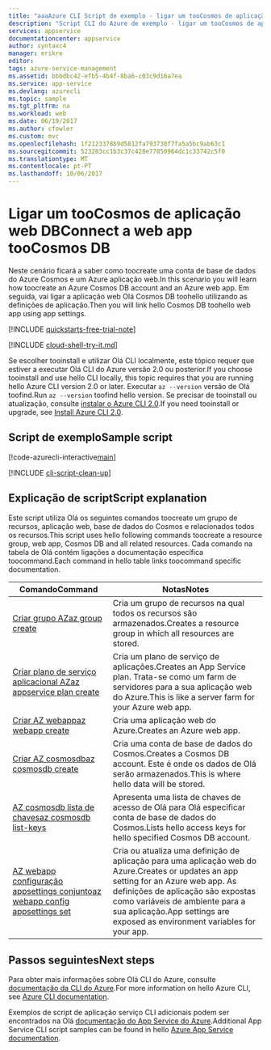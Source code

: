 ```yaml
---
title: "aaaAzure CLI Script de exemplo - ligar um tooCosmos de aplicação web DB | Microsoft Docs"
description: "Script CLI do Azure de exemplo - ligar um tooCosmos de aplicação web DB"
services: appservice
documentationcenter: appservice
author: syntaxc4
manager: erikre
editor: 
tags: azure-service-management
ms.assetid: bbbdbc42-efb5-4b4f-8ba6-c03c9d16a7ea
ms.service: app-service
ms.devlang: azurecli
ms.topic: sample
ms.tgt_pltfrm: na
ms.workload: web
ms.date: 06/19/2017
ms.author: cfowler
ms.custom: mvc
ms.openlocfilehash: 1f2123378b9d5812fa793730f7fa5a5bc9ab63c1
ms.sourcegitcommit: 523283cc1b3c37c428e77850964dc1c33742c5f0
ms.translationtype: MT
ms.contentlocale: pt-PT
ms.lasthandoff: 10/06/2017
---
```

# <a name="connect-a-web-app-toocosmos-db"></a><span data-ttu-id="9e9ea-103">Ligar um tooCosmos de aplicação web DB</span><span class="sxs-lookup"><span data-stu-id="9e9ea-103">Connect a web app tooCosmos DB</span></span>

<span data-ttu-id="9e9ea-104">Neste cenário ficará a saber como toocreate uma conta de base de dados do Azure Cosmos e um Azure aplicação web.</span><span class="sxs-lookup"><span data-stu-id="9e9ea-104">In this scenario you will learn how toocreate an Azure Cosmos DB account and an Azure web app.</span></span> <span data-ttu-id="9e9ea-105">Em seguida, vai ligar a aplicação web Olá Cosmos DB toohello utilizando as definições de aplicação.</span><span class="sxs-lookup"><span data-stu-id="9e9ea-105">Then you will link hello Cosmos DB toohello web app using app settings.</span></span>


[!INCLUDE [quickstarts-free-trial-note](../../../includes/quickstarts-free-trial-note.md)]


[!INCLUDE [cloud-shell-try-it.md](../../../includes/cloud-shell-try-it.md)]

<span data-ttu-id="9e9ea-106">Se escolher tooinstall e utilizar Olá CLI localmente, este tópico requer que estiver a executar Olá CLI do Azure versão 2.0 ou posterior.</span><span class="sxs-lookup"><span data-stu-id="9e9ea-106">If you choose tooinstall and use hello CLI locally, this topic requires that you are running hello Azure CLI version 2.0 or later.</span></span> <span data-ttu-id="9e9ea-107">Executar `az --version` versão de Olá toofind.</span><span class="sxs-lookup"><span data-stu-id="9e9ea-107">Run `az --version` toofind hello version.</span></span> <span data-ttu-id="9e9ea-108">Se precisar de tooinstall ou atualização, consulte [instalar o Azure CLI 2.0]( /cli/azure/install-azure-cli).</span><span class="sxs-lookup"><span data-stu-id="9e9ea-108">If you need tooinstall or upgrade, see [Install Azure CLI 2.0]( /cli/azure/install-azure-cli).</span></span> 

## <a name="sample-script"></a><span data-ttu-id="9e9ea-109">Script de exemplo</span><span class="sxs-lookup"><span data-stu-id="9e9ea-109">Sample script</span></span>

[!code-azurecli-interactive[main](../../../cli_scripts/app-service/connect-to-documentdb/connect-to-documentdb.sh "Azure Cosmos DB")]

[!INCLUDE [cli-script-clean-up](../../../includes/cli-script-clean-up.md)]

## <a name="script-explanation"></a><span data-ttu-id="9e9ea-110">Explicação de script</span><span class="sxs-lookup"><span data-stu-id="9e9ea-110">Script explanation</span></span>

<span data-ttu-id="9e9ea-111">Este script utiliza Olá os seguintes comandos toocreate um grupo de recursos, aplicação web, base de dados do Cosmos e relacionados todos os recursos.</span><span class="sxs-lookup"><span data-stu-id="9e9ea-111">This script uses hello following commands toocreate a resource group, web app, Cosmos DB and all related resources.</span></span> <span data-ttu-id="9e9ea-112">Cada comando na tabela de Olá contém ligações a documentação específica toocommand.</span><span class="sxs-lookup"><span data-stu-id="9e9ea-112">Each command in hello table links toocommand specific documentation.</span></span>

| <span data-ttu-id="9e9ea-113">Comando</span><span class="sxs-lookup"><span data-stu-id="9e9ea-113">Command</span></span> | <span data-ttu-id="9e9ea-114">Notas</span><span class="sxs-lookup"><span data-stu-id="9e9ea-114">Notes</span></span> |
|---|---|
| [<span data-ttu-id="9e9ea-115">Criar grupo AZ</span><span class="sxs-lookup"><span data-stu-id="9e9ea-115">az group create</span></span>](https://docs.microsoft.com/cli/azure/group#create) | <span data-ttu-id="9e9ea-116">Cria um grupo de recursos na qual todos os recursos são armazenados.</span><span class="sxs-lookup"><span data-stu-id="9e9ea-116">Creates a resource group in which all resources are stored.</span></span> |
| [<span data-ttu-id="9e9ea-117">Criar plano de serviço aplicacional AZ</span><span class="sxs-lookup"><span data-stu-id="9e9ea-117">az appservice plan create</span></span>](https://docs.microsoft.com/cli/azure/appservice/plan#create) | <span data-ttu-id="9e9ea-118">Cria um plano de serviço de aplicações.</span><span class="sxs-lookup"><span data-stu-id="9e9ea-118">Creates an App Service plan.</span></span> <span data-ttu-id="9e9ea-119">Trata-se como um farm de servidores para a sua aplicação web do Azure.</span><span class="sxs-lookup"><span data-stu-id="9e9ea-119">This is like a server farm for your Azure web app.</span></span> |
| [<span data-ttu-id="9e9ea-120">Criar AZ webapp</span><span class="sxs-lookup"><span data-stu-id="9e9ea-120">az webapp create</span></span>](https://docs.microsoft.com/cli/azure/webapp#create) | <span data-ttu-id="9e9ea-121">Cria uma aplicação web do Azure.</span><span class="sxs-lookup"><span data-stu-id="9e9ea-121">Creates an Azure web app.</span></span> |
| [<span data-ttu-id="9e9ea-122">Criar AZ cosmosdb</span><span class="sxs-lookup"><span data-stu-id="9e9ea-122">az cosmosdb create</span></span>](https://docs.microsoft.com/en-us/cli/azure/cosmosdb#create) | <span data-ttu-id="9e9ea-123">Cria uma conta de base de dados do Cosmos.</span><span class="sxs-lookup"><span data-stu-id="9e9ea-123">Creates a Cosmos DB account.</span></span> <span data-ttu-id="9e9ea-124">Este é onde os dados de Olá serão armazenados.</span><span class="sxs-lookup"><span data-stu-id="9e9ea-124">This is where hello data will be stored.</span></span> |
| [<span data-ttu-id="9e9ea-125">AZ cosmosdb lista de chaves</span><span class="sxs-lookup"><span data-stu-id="9e9ea-125">az cosmosdb list-keys</span></span>](https://docs.microsoft.com/en-us/cli/azure/cosmosdb#list-keys) | <span data-ttu-id="9e9ea-126">Apresenta uma lista de chaves de acesso de Olá para Olá especificar conta de base de dados do Cosmos.</span><span class="sxs-lookup"><span data-stu-id="9e9ea-126">Lists hello access keys for hello specified Cosmos DB account.</span></span> |
| [<span data-ttu-id="9e9ea-127">AZ webapp configuração appsettings conjunto</span><span class="sxs-lookup"><span data-stu-id="9e9ea-127">az webapp config appsettings set</span></span>](https://docs.microsoft.com/cli/azure/webapp/config/appsettings#set) | <span data-ttu-id="9e9ea-128">Cria ou atualiza uma definição de aplicação para uma aplicação web do Azure.</span><span class="sxs-lookup"><span data-stu-id="9e9ea-128">Creates or updates an app setting for an Azure web app.</span></span> <span data-ttu-id="9e9ea-129">As definições de aplicação são expostas como variáveis de ambiente para a sua aplicação.</span><span class="sxs-lookup"><span data-stu-id="9e9ea-129">App settings are exposed as environment variables for your app.</span></span> |

## <a name="next-steps"></a><span data-ttu-id="9e9ea-130">Passos seguintes</span><span class="sxs-lookup"><span data-stu-id="9e9ea-130">Next steps</span></span>

<span data-ttu-id="9e9ea-131">Para obter mais informações sobre Olá CLI do Azure, consulte [documentação da CLI do Azure](https://docs.microsoft.com/cli/azure/overview).</span><span class="sxs-lookup"><span data-stu-id="9e9ea-131">For more information on hello Azure CLI, see [Azure CLI documentation](https://docs.microsoft.com/cli/azure/overview).</span></span>

<span data-ttu-id="9e9ea-132">Exemplos de script de aplicação serviço CLI adicionais podem ser encontrados na Olá [documentação do App Service do Azure](../app-service-cli-samples.md).</span><span class="sxs-lookup"><span data-stu-id="9e9ea-132">Additional App Service CLI script samples can be found in hello [Azure App Service documentation](../app-service-cli-samples.md).</span></span>
